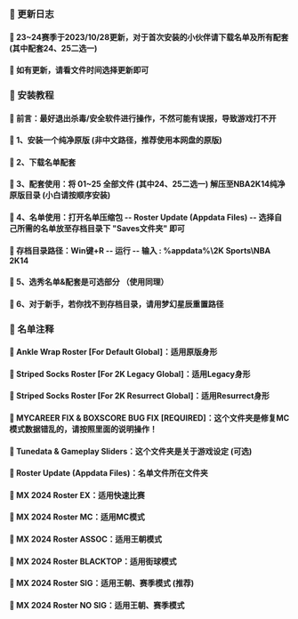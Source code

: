 ### 🏀 更新日志

#### 🎃 23~24赛季于2023/10/28更新，对于首次安装的小伙伴请下载名单及所有配套 (其中配套24、25二选一)
#### 🎃 如有更新，请看文件时间选择更新即可

### 🏀 安装教程

#### 🎃 前言：最好退出杀毒/安全软件进行操作，不然可能有误报，导致游戏打不开

#### 🎃 1、安装一个纯净原版 (非中文路径，推荐使用本网盘的原版)

#### 🎃 2、下载名单配套

#### 🎃 3、配套使用：将 01~25 全部文件 (其中24、25二选一) 解压至NBA2K14纯净原版目录 (小白请按顺序安装)

#### 🎃 4、名单使用：打开名单压缩包 -- Roster Update (Appdata Files) -- 选择自己所需的名单放至存档目录下 "Saves文件夹" 即可

#### 🎃 存档目录路径：Win键+R -- 运行 -- 输入 : %appdata%\2K Sports\NBA 2K14

#### 🎃 5、选秀名单&配套是可选部分 （使用同理）

#### 🎃 6、对于新手，若你找不到存档目录，请用梦幻星辰重置路径

### 🏀 名单注释

#### 🎃 Ankle Wrap Roster [For Default Global]：适用原版身形

#### 🎃 Striped Socks Roster [For 2K Legacy Global]：适用Legacy身形

#### 🎃 Striped Socks Roster [For 2K Resurrect Global]：适用Resurrect身形

#### 🎃 MYCAREER FIX & BOXSCORE BUG FIX [REQUIRED]：这个文件夹是修复MC模式数据错乱的，请按照里面的说明操作！

#### 🎃 Tunedata & Gameplay Sliders：这个文件夹是关于游戏设定 (可选)

#### 🎃 Roster Update (Appdata Files)：名单文件所在文件夹

#### 🎃 MX 2024 Roster EX：适用快速比赛

#### 🎃 MX 2024 Roster MC：适用MC模式

#### 🎃 MX 2024 Roster ASSOC：适用王朝模式

#### 🎃 MX 2024 Roster BLACKTOP：适用街球模式

#### 🎃 MX 2024 Roster SIG：适用王朝、赛季模式 (推荐)

#### 🎃 MX 2024 Roster NO SIG：适用王朝、赛季模式 


















